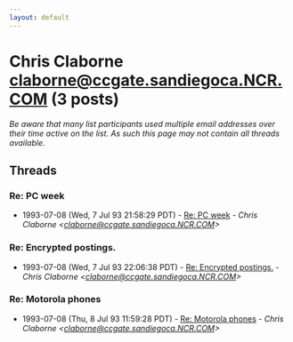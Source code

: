 ```yaml
---
layout: default
---
```


# Chris Claborne <claborne@ccgate.sandiegoca.NCR.COM> (3 posts)

_Be aware that many list participants used multiple email addresses over their time active on the list. As such this page may not contain all threads available._

## Threads

### Re: PC week
+ 1993-07-08 (Wed, 7 Jul 93 21:58:29 PDT) - [Re: PC week](/archive/1993/07/44bbf338865d4429c9e8f90f32d541554e6e0d48bf066bc4a5e04223f6308a62) - _Chris Claborne \<claborne@ccgate.sandiegoca.NCR.COM\>_

### Re: Encrypted postings.
+ 1993-07-08 (Wed, 7 Jul 93 22:06:38 PDT) - [Re: Encrypted postings.](/archive/1993/07/c900059127a2b3519fe61d3373789705d2003332bb2d6694a39fbb871a474bca) - _Chris Claborne \<claborne@ccgate.sandiegoca.NCR.COM\>_

### Re: Motorola phones
+ 1993-07-08 (Thu, 8 Jul 93 11:59:28 PDT) - [Re: Motorola phones](/archive/1993/07/4106450c262a97e61e1ae390cab984531c12187ef596492c4d0f0b712ef799e4) - _Chris Claborne \<claborne@ccgate.sandiegoca.NCR.COM\>_


